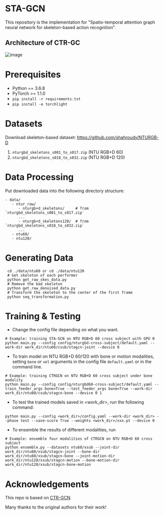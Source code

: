 # STA-GCN
This repository is the implementation for "Spatio-temporal attention graph neural network for skeleton-based action recognition".

## Architecture of CTR-GC
![image](architecture.png)

# Prerequisites
- Python == 3.6.8
- PyTorch >= 1.1.0
- `pip install -r requirements.txt `
- `pip install -e torchlight`

# Datasets
Download skeleton-based dataset: https://github.com/shahroudy/NTURGB-D
   1. `nturgbd_skeletons_s001_to_s017.zip` (NTU RGB+D 60)
   2. `nturgbd_skeletons_s018_to_s032.zip` (NTU RGB+D 120)

# Data Processing
Put downloaded data into the following directory structure:
```
- data/
   - ntur_raw/
      - nturgb+d_skeletons/     # from `nturgbd_skeletons_s001_to_s017.zip`
      ...
      - nturgb+d_skeletons120/  # from `nturgbd_skeletons_s018_to_s032.zip`
      ...
   - ntu60/
   - ntu120/
```

# Generating Data
```
 cd ./data/ntu60 or cd ./data/ntu120
 # Get skeleton of each performer
 python get_raw_skes_data.py
 # Remove the bad skeleton 
 python get_raw_denoised_data.py
 # Transform the skeleton to the center of the first frame
 python seq_transformation.py
```

# Training & Testing
- Change the config file depending on what you want.
```
# Example: training STA-GCN on NTU RGB+D 60 cross subject with GPU 0
python main.py --config config/nturgbd-cross-subject/default.yaml --work-dir work_dir/ntu60/csub/stagcn-joint --device 0
```

- To train model on NTU RGB+D 60/120 with bone or motion modalities, setting `bone` or `vel` arguments in the config file `default.yaml` or in the command line.
```
# Example: training CTRGCN on NTU RGB+D 60 cross subject under bone modality
python main.py --config config/nturgbd60-cross-subject/default.yaml --train_feeder_args bone=True --test_feeder_args bone=True --work-dir work_dir/ntu60/csub/stagcn-bone --device 0 1
```

- To test the trained models saved in <work_dir>, run the following command:
```
python main.py --config <work_dir>/config.yaml --work-dir <work_dir> --phase test --save-score True --weights <work_dir>/xxx.pt --device 0
```

- To ensemble the results of different modalities, run 
```
# Example: ensemble four modalities of CTRGCN on NTU RGB+D 60 cross subject
python ensemble.py --datasets ntu60/xsub --joint-dir work_dir/ntu60/xsub/stagcn-joint --bone-dir work_dir/ntu60/xsub/stagcn-bone --joint-motion-dir work_dir/ntu120/xsub/stagcn-motion --bone-motion-dir work_dir/ntu120/xsub/stagcn-bone-motion
```

# Acknowledgements

This repo is based on [CTR-GCN](https://github.com/Uason-Chen/CTR-GCN).

Many thanks to the original authors for their work!




